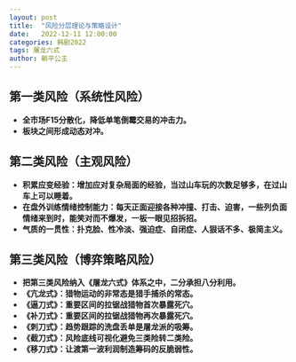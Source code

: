 ```yaml
---
layout: post
title:  "风险分层理论与策略设计"
date:   2022-12-11 12:00:00
categories: 韩剧2022
tags: 屠龙六式
author: 躺平公主
---
```


## 第一类风险（系统性风险）
* **全市场F15分散化，降低单笔倒霉交易的冲击力。**
* **板块之间形成动态对冲。**

## 第二类风险（主观风险）
* **积累应变经验：增加应对复杂局面的经验，当过山车玩的次数足够多，在过山车上可以睡着。**
* **在盘外训练情绪控制能力：每天正面迎接各种冲撞、打击、迫害，一些列负面情绪来到时，能笑对而不爆发，一板一眼见招拆招。**
* **气质的一贯性：扑克脸、性冷淡、强迫症、自闭症、人狠话不多、极简主义。**

## 第三类风险（博弈策略风险）
* **把第三类风险纳入《屠龙六式》体系之中，二分承担八分利用。**
* **《亢龙式》：猎物运动的非常态是猎手捕杀的常态。**
* **《逼刀式》：重要区间的拉锯战猎物首次暴露死穴。**
* **《补刀式》：重要区间的拉锯战猎物再次暴露死穴。**
* **《刺刀式》：趋势跟踪的洗盘丢单是屠龙派的吸筹。**
* **《截刀式》：风险底线可视化避免三类险转二类险。**
* **《移刀式》：让渡第一波利润制造筹码的反脆弱性。**
